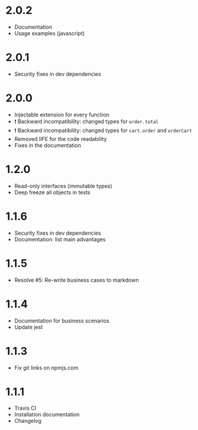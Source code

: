 2.0.2
=============
* Documentation
* Usage examples (javascript)

2.0.1
=============
* Security fixes in dev dependencies

2.0.0
=============
* Injectable extension for every function
* :exclamation: Backward incompatibility: changed types for `order.total`
* :exclamation: Backward incompatibility: changed types for `cart.order` and `orderCart`
* Removed IIFE for the code readability
* Fixes in the documentation

1.2.0
=============
* Read-only interfaces (immutable types)
* Deep freeze all objects in tests

1.1.6
=============
* Security fixes in dev dependencies
* Documentation: list main advantages

1.1.5
=============
* Resolve #5: Re-write business cases to markdown

1.1.4
=============
* Documentation for business scenarios
* Update jest

1.1.3
=============
* Fix git links on npmjs.com

1.1.1
=============
* Travis CI
* Installation documentation
* Changelog